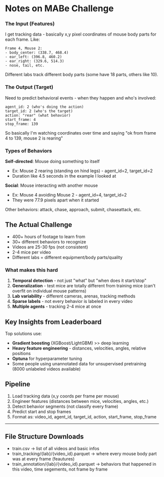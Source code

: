 # Notes on MABe Challenge

### The Input (Features)
I get tracking data - basically x,y pixel coordinates of mouse body parts for each frame. Like:

```
Frame 4, Mouse 2:
- body_center: (338.7, 468.4)
- ear_left: (396.8, 460.2)
- ear_right: (329.6, 514.3)
- nose, tail, etc.
```

Different labs track different body parts (some have 18 parts, others like 10).

### The Output (Target)
Need to predict behavioral events - when they happen and who's involved:

```
agent_id: 2 (who's doing the action)
target_id: 2 (who's the target)
action: "rear" (what behavior)
start_frame: 4
stop_frame: 139
```

So basically I'm watching coordinates over time and saying "ok from frame 4 to 139, mouse 2 is rearing"

### Types of Behaviors

**Self-directed**: Mouse doing something to itself
- Ex: Mouse 2 rearing (standing on hind legs) - agent_id=2, target_id=2
- Duration like 4.5 seconds in the example I looked at

**Social**: Mouse interacting with another mouse
- Ex: Mouse 4 avoiding Mouse 2 - agent_id=4, target_id=2
- They were 77.9 pixels apart when it started

Other behaviors: attack, chase, approach, submit, chaseattack, etc.

## The Actual Challenge

- 400+ hours of footage to learn from
- 30+ different behaviors to recognize
- Videos are 25-30 fps (not consistent)
- 2-4 mice per video
- Different labs = different equipment/body parts/quality

### What makes this hard

1. **Temporal detection** - not just "what" but "when does it start/stop"
2. **Generalization** - test mice are totally different from training mice (can't overfit on individual mouse patterns)
3. **Lab variability** - different cameras, arenas, tracking methods
4. **Sparse labels** - not every behavior is labeled in every video
5. **Multiple agents** - tracking 2-4 mice at once

## Key Insights from Leaderboard

Top solutions use:
- **Gradient boosting** (XGBoost/LightGBM) >> deep learning 
- **Heavy feature engineering** - distances, velocities, angles, relative positions
- **Optuna** for hyperparameter tuning
- Some people using unannotated data for unsupervised pretraining (8000 unlabeled videos available)


## Pipeline

1. Load tracking data (x,y coords per frame per mouse)
2. Engineer features (distances between mice, velocities, angles, etc.)
3. Detect behavior segments (not classify every frame)
4. Predict start and stop frames 
5. Format as: video_id, agent_id, target_id, action, start_frame, stop_frame


---

## File Structure Downloads

- train.csv -> list of all videos and basic infos
- train_tracking/{lab}/{video_id}.parquet -> where every mouse body part was at every frame (feautures)
- train_annotation/{lab}/{video_id}.parquet ->  behaviors that happened in this video, time segements, not frame by frame